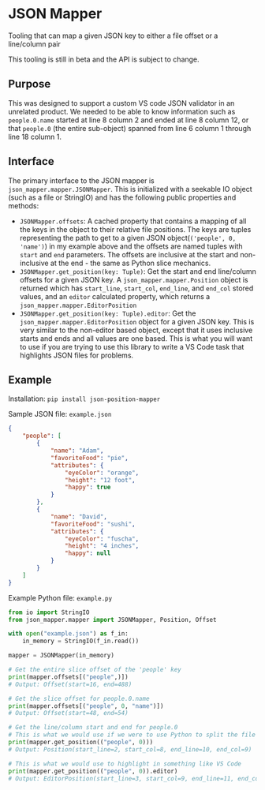 # JSON Mapper

Tooling that can map a given JSON key to either a file offset or a line/column pair

This tooling is still in beta and the API is subject to change.

## Purpose

This was designed to support a custom VS code JSON validator in an unrelated product. We needed to be able to know information such as `people.0.name` started at line 8 column 2 and ended at line 8 column 12, or that `people.0` (the entire sub-object) spanned from line 6 column 1 through line 18 column 1.

## Interface

The primary interface to the JSON mapper is `json_mapper.mapper.JSONMapper`. This is initialized with a seekable IO object (such as a file or StringIO) and has the following public properties and methods:

- `JSONMapper.offsets`: A cached property that contains a mapping of all the keys in the object to their relative file positions. The keys are tuples representing the path to get to a given JSON object(`('people', 0, 'name')`) in my example above and the offsets are named tuples with `start` and `end` parameters. The offsets are inclusive at the start and non-inclusive at the end - the same as Python slice mechanics. 
- `JSONMapper.get_position(key: Tuple)`: Get the start and end line/column offsets for a given JSON key. A `json_mapper.mapper.Position` object is returned which has `start_line`, `start_col`, `end_line`, and `end_col` stored values, and an `editor` calculated property, which returns a `json_mapper.mapper.EditorPosition`
- `JSONMapper.get_position(key: Tuple).editor`: Get the `json_mapper.mapper.EditorPosition` object for a given JSON key. This is very similar to the non-editor based object, except that it uses inclusive starts and ends and all values are one based. This is what you will want to use if you are trying to use this library to write a VS Code task that highlights JSON files for problems.

## Example

Installation: `pip install json-position-mapper`

Sample JSON file: `example.json`

```json
{
    "people": [
        {
            "name": "Adam",
            "favoriteFood": "pie",
            "attributes": {
                "eyeColor": "orange",
                "height": "12 foot",
                "happy": true
            }
        },
        {
            "name": "David",
            "favoriteFood": "sushi",
            "attributes": {
                "eyeColor": "fuscha",
                "height": "4 inches",
                "happy": null
            }
        }
    ]
}
```

Example Python file: `example.py`

```python
from io import StringIO
from json_mapper.mapper import JSONMapper, Position, Offset

with open("example.json") as f_in:
    in_memory = StringIO(f_in.read())

mapper = JSONMapper(in_memory)

# Get the entire slice offset of the 'people' key
print(mapper.offsets[("people",)])
# Output: Offset(start=16, end=488)

# Get the slice offset for people.0.name
print(mapper.offsets[("people", 0, "name")])
# Output: Offset(start=48, end=54)

# Get the line/column start and end for people.0
# This is what we would use if we were to use Python to split the file on line and then use slice mechanics
print(mapper.get_position(("people", 0)))
# Output: Position(start_line=2, start_col=8, end_line=10, end_col=9)

# This is what we would use to highlight in something like VS Code
print(mapper.get_position(("people", 0)).editor)
# Output: EditorPosition(start_line=3, start_col=9, end_line=11, end_col=9)

```
